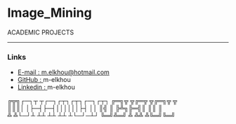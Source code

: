 # Image_Mining
ACADEMIC PROJECTS

***

### Links

- [E-mail : ](mailto:m.elkhou@hotmail.com) m.elkhou@hotmail.com
- [GitHub : ](https://github.com/m-elkhou) m-elkhou
- [Linkedin : ](https://www.linkedin.com/in/m-elkhou/) m-elkhou


╔╦╗┌─┐┬ ┬┌─┐┌┬┐┌┬┐┌─┐┌┬┐  ╔═╗╦    ╦╔═╦ ╦╔═╗╦ ╦<br/>
║║║│ │├─┤├─┤││││││├┤  ││  ║╣ ║    ╠╩╗╠═╣║ ║║ ║<br/>
╩ ╩└─┘┴ ┴┴ ┴┴ ┴┴ ┴└─┘─┴┘  ╚═╝╩═╝  ╩ ╩╩ ╩╚═╝╚═╝<br/>